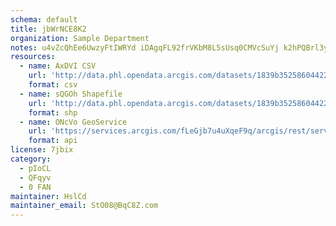 ```yaml
---
schema: default
title: jbWrNCE8K2 
organization: Sample Department 
notes: u4vZcQhEe6UwzyFtIWRYd iDAgqFL92frVKbM8L5sUsq0CMVcSuYj k2hPQBrl3y6oSCGaxl7nJgj9OwNTKJdIZXDGAmtB5Wn7aH 
resources:
  - name: AxDVI CSV
    url: 'http://data.phl.opendata.arcgis.com/datasets/1839b35258604422b0b520cbb668df0d_0.csv'
    format: csv
  - name: sQGOh Shapefile
    url: 'http://data.phl.opendata.arcgis.com/datasets/1839b35258604422b0b520cbb668df0d_0.zip'
    format: shp
  - name: ONcVo GeoService
    url: 'https://services.arcgis.com/fLeGjb7u4uXqeF9q/arcgis/rest/services/Air_Monitoring_Stations/FeatureServer/0/query'
    format: api
license: 7jbix 
category:
  - pIoCL 
  - QFqyv 
  - 0 FAN 
maintainer: HslCd  
maintainer_email: StO08@BqC8Z.com
---
```

